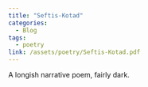 ```yaml
---
title: "Seftis-Kotad"
categories:
  - Blog
tags:
  - poetry
link: /assets/poetry/Seftis-Kotad.pdf
---
```

A longish narrative poem, fairly dark.
